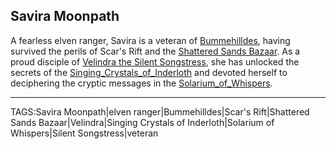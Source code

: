 ## Savira Moonpath

A fearless elven ranger, Savira is a veteran of [Bummehilldes](../Places/Bummehilldes.md), having survived the perils of Scar's Rift and the [Shattered Sands Bazaar](../Places/Shattered_Sands_Bazaar.md). As a proud disciple of [Velindra the Silent Songstress](../Gods/Velindra%20the%20Silent%20Songstress.md), she has unlocked the secrets of the [Singing_Crystals_of_Inderloth](../Places/Singing_Crystals_of_Inderloth.md) and devoted herself to deciphering the cryptic messages in the [Solarium_of_Whispers](../Places/Solarium_of_Whispers.md).


---

TAGS:Savira Moonpath|elven ranger|Bummehilldes|Scar's Rift|Shattered Sands Bazaar|Velindra|Singing Crystals of Inderloth|Solarium of Whispers|Silent Songstress|veteran
